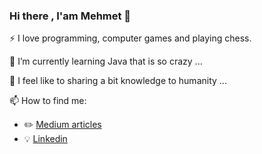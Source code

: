 ### Hi there , I'am Mehmet 👋
 :zap: I love  programming, computer games and playing chess.

💬  I’m currently learning Java that is so crazy ...

👯 I feel like to sharing a bit knowledge to humanity ...

📫 How to find me: 
  - :pencil2: [Medium articles](https://medium.com/@mehmetbasak)
  - :bulb: [Linkedin](https://www.linkedin.com/in/mehmetbasak/)
<!--
**mehmetbasak/mehmetbasak** is a ✨ _special_ ✨ repository because its `README.md` (this file) appears on your GitHub profile.

Here are some ideas to get you started:

-:zap: I love math, programming, data science, and books
- 🌱 I’m currently learning ...
- 👯 I’m looking to collaborate on ...
- 🤔 I’m looking for help with ...
- 💬 Ask me about ...
- 📫 How to reach me: ...
- 😄 Pronouns: ...
- ⚡ Fun fact: ...
-->
